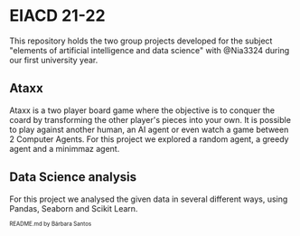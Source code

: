 # EIACD 21-22
This repository holds the two group projects developed for the subject "elements of artificial intelligence and data science" with @Nia3324 during our first university year.

## Ataxx
Ataxx is a two player board game where the objective is to conquer the coard by transforming the other player's pieces into your own. It is possible to play against another human, an AI agent or even watch a game between 2 Computer Agents. For this project we explored a random agent, a greedy agent and a minimmaz agent.

## Data Science analysis
For this project we analysed the given data in several different ways, using Pandas, Seaborn and Scikit Learn.

<sub><sup>README.md by Bárbara Santos</sup></sub>
